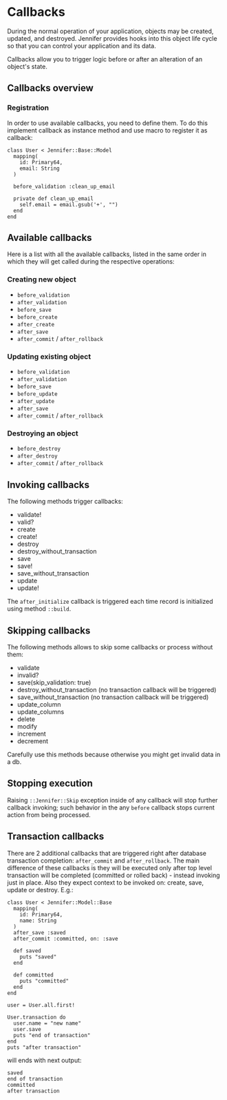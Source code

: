 # Callbacks

During the normal operation of your application, objects may be created, updated, and destroyed. Jennifer provides hooks into this object life cycle so that you can control your application and its data.

Callbacks allow you to trigger logic before or after an alteration of an object's state.

## Callbacks overview

### Registration

In order to use available callbacks, you need to define them. To do this implement callback as instance method and use macro to register it as callback:

```crystal
class User < Jennifer::Base::Model
  mapping(
    id: Primary64,
    email: String
  )

  before_validation :clean_up_email

  private def clean_up_email
    self.email = email.gsub('+', "")
  end
end
```

## Available callbacks

Here is a list with all the available callbacks, listed in the same order in which they will get called during the respective operations:

### Creating new object

- `before_validation`
- `after_validation`
- `before_save`
- `before_create`
- `after_create`
- `after_save`
- `after_commit` / `after_rollback`

### Updating existing object

- `before_validation`
- `after_validation`
- `before_save`
- `before_update`
- `after_update`
- `after_save`
- `after_commit` / `after_rollback`

### Destroying an object

- `before_destroy`
- `after_destroy`
- `after_commit` / `after_rollback`

## Invoking callbacks

The following methods trigger callbacks:

- validate!
- valid?
- create
- create!
- destroy
- destroy_without_transaction
- save
- save!
- save_without_transaction
- update
- update!

The `after_initialize` callback is triggered each time record is initialized using method `::build`.

## Skipping callbacks

The following methods allows to skip some callbacks or process without them:

- validate
- invalid?
- save(skip_validation: true)
- destroy_without_transaction (no transaction callback will be triggered)
- save_without_transaction (no transaction callback will be triggered)
- update_column
- update_columns
- delete
- modify
- increment
- decrement

Carefully use this methods because otherwise you might get invalid data in a db.

## Stopping execution

Raising `::Jennifer::Skip` exception inside of any callback will stop further callback invoking; such behavior in the any `before` callback stops current action from being processed.

## Transaction callbacks

There are 2 additional callbacks that are triggered right after database transaction completion: `after_commit` and `after_rollback`. The main difference of these callbacks is they will be executed only after top level transaction will be completed (committed or rolled back) - instead invoking just in place. Also they expect context to be invoked on: create, save, update or destroy. E.g.:

```crystal
class User < Jennifer::Model::Base
  mapping(
    id: Primary64,
    name: String
  )
  after_save :saved
  after_commit :committed, on: :save

  def saved
    puts "saved"
  end

  def committed
    puts "committed"
  end
end

user = User.all.first!

User.transaction do
  user.name = "new name"
  user.save
  puts "end of transaction"
end
puts "after transaction"
```

will ends with next output:

```text
saved
end of transaction
committed
after transaction
```
